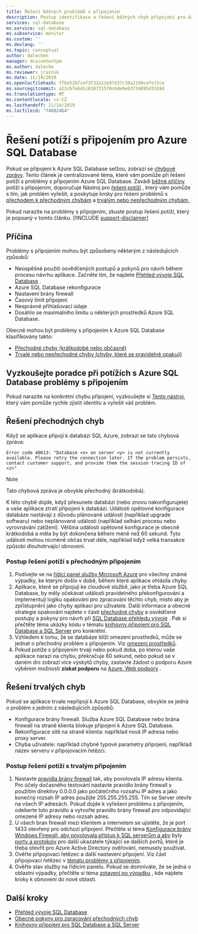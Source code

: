 ```yaml
---
title: Řešení běžných problémů s připojením
description: Postup identifikace a řešení běžných chyb připojení pro Azure SQL Database.
services: sql-database
ms.service: sql-database
ms.subservice: monitor
ms.custom: ''
ms.devlang: ''
ms.topic: conceptual
author: dalechen
manager: dcscontentpm
ms.author: daleche
ms.reviewer: jrasnik
ms.date: 11/14/2019
ms.openlocfilehash: ffbe52bfcef3f32a12e97d37c39a2199cefe72ce
ms.sourcegitcommit: a22cb7e641c6187315f0c6de9eb3734895d31b9d
ms.translationtype: MT
ms.contentlocale: cs-CZ
ms.lasthandoff: 11/14/2019
ms.locfileid: "74082464"
---
```

# <a name="troubleshoot-connection-issues-to-azure-sql-database"></a>Řešení potíží s připojením pro Azure SQL Database

Pokud se připojení k Azure SQL Database selžou, zobrazí se [chybové zprávy](troubleshoot-connectivity-issues-microsoft-azure-sql-database.md). Tento článek je centralizované téma, které vám pomůže při řešení potíží s problémy s připojením Azure SQL Database. Zavádí [běžné příčiny](#cause) potíží s připojením, doporučuje Nástroj pro [řešení potíží](#try-the-troubleshooter-for-azure-sql-database-connectivity-issues) , který vám pomůže s tím, jak problém vyřešit, a poskytuje kroky pro řešení problémů s [přechodem k přechodným chybám](#troubleshoot-transient-errors) a [trvalým nebo nepřechodným chybám ](#troubleshoot-persistent-errors).

Pokud narazíte na problémy s připojením, zkuste postup řešení potíží, který je popsaný v tomto článku.
[!INCLUDE [support-disclaimer](../../includes/support-disclaimer.md)]

## <a name="cause"></a>Příčina

Problémy s připojením mohou být způsobeny některým z následujících způsobů:

* Neúspěšné použití osvědčených postupů a pokynů pro návrh během procesu návrhu aplikace.  Začněte tím, že najdete [Přehled vývoje SQL Database](sql-database-develop-overview.md) .
* Azure SQL Database rekonfigurace
* Nastavení brány firewall
* Časový limit připojení
* Nesprávné přihlašovací údaje
* Dosáhlo se maximálního limitu u některých prostředků Azure SQL Database.

Obecně mohou být problémy s připojením k Azure SQL Database klasifikovány takto:

* [Přechodné chyby (krátkodobé nebo občasné)](#troubleshoot-transient-errors)
* [Trvalé nebo nepřechodné chyby (chyby, které se pravidelně opakují)](#troubleshoot-persistent-errors)

## <a name="try-the-troubleshooter-for-azure-sql-database-connectivity-issues"></a>Vyzkoušejte poradce při potížích s Azure SQL Database problémy s připojením

Pokud narazíte na konkrétní chybu připojení, vyzkoušejte si [Tento nástroj](https://support.microsoft.com/help/10085/troubleshooting-connectivity-issues-with-microsoft-azure-sql-database), který vám pomůže rychle zjistit identitu a vyřešit váš problém.

## <a name="troubleshoot-transient-errors"></a>Řešení přechodných chyb

Když se aplikace připojí k databázi SQL Azure, zobrazí se tato chybová zpráva:

```
Error code 40613: "Database <x> on server <y> is not currently available. Please retry the connection later. If the problem persists, contact customer support, and provide them the session tracing ID of <z>"
```

> [!NOTE]
> Tato chybová zpráva je obvykle přechodný (krátkodobá).

K této chybě dojde, když přesunete databázi (nebo znovu nakonfigurujete) a vaše aplikace ztratí připojení k databázi. Události opětovné konfigurace databáze nastávají z důvodu plánované události (například upgrade softwaru) nebo neplánované události (například selhání procesu nebo vyrovnávání zatížení). Většina událostí opětovné konfigurace je obecně krátkodobá a měla by být dokončena během méně než 60 sekund. Tyto události mohou nicméně občas trvat déle, například když velká transakce způsobí dlouhotrvající obnovení.

### <a name="steps-to-resolve-transient-connectivity-issues"></a>Postup řešení potíží s přechodným připojením

1. Podívejte se na [řídicí panel služby Microsoft Azure](https://azure.microsoft.com/status) pro všechny známé výpadky, ke kterým došlo v době, během které aplikace ohlásila chyby.
2. Aplikace, které se připojují ke cloudové službě, jako je třeba Azure SQL Database, by měly očekávat události pravidelného překonfigurování a implementují logiku opakování pro zpracování těchto chyb, místo aby je zpřístupnění jako chyby aplikací pro uživatele. Další informace a obecné strategie opakování najdete v části [přechodné chyby](sql-database-connectivity-issues.md) a osvědčené postupy a pokyny pro návrh při [SQL Database přehledu vývoje](sql-database-develop-overview.md) . Pak si přečtěte téma ukázky kódu v tématu [knihovny připojení pro SQL Database a SQL Server](sql-database-libraries.md) pro konkrétní.
3. Vzhledem k tomu, že se databáze blíží omezení prostředků, může se jednat o přechodný problém s připojením. Viz [omezení prostředků](sql-database-resource-limits-database-server.md#what-happens-when-database-resource-limits-are-reached).
4. Pokud potíže s připojením trvají nebo pokud doba, po kterou vaše aplikace narazí na chybu, překračuje 60 sekund, nebo pokud se v daném dni zobrazí více výskytů chyby, zastavte žádost o podporu Azure výběrem možnosti **získat podporu** na [Azure. Web podpory](https://azure.microsoft.com/support/options) .

## <a name="troubleshoot-persistent-errors"></a>Řešení trvalých chyb

Pokud se aplikace trvale nepřipojí k Azure SQL Database, obvykle se jedná o problém s jedním z následujících způsobů:

* Konfigurace brány firewall. Služba Azure SQL Database nebo brána firewall na straně klienta blokuje připojení k Azure SQL Database.
* Rekonfigurace sítě na straně klienta: například nová IP adresa nebo proxy server.
* Chyba uživatele: například chybné typové parametry připojení, například název serveru v připojovacím řetězci.

### <a name="steps-to-resolve-persistent-connectivity-issues"></a>Postup řešení potíží s trvalým připojením

1. Nastavte [pravidla brány firewall](sql-database-configure-firewall-settings.md) tak, aby povolovala IP adresu klienta. Pro účely dočasného testování nastavte pravidlo brány firewall s použitím direktivy 0.0.0.0 jako počátečního rozsahu IP adres a jako konečný rozsah IP adres použijte 255.255.255.255. Tím se Server otevře na všech IP adresách. Pokud dojde k vyřešení problému s připojením, odeberte toto pravidlo a vytvořte pravidlo brány firewall pro odpovídající omezené IP adresy nebo rozsah adres.
2. U všech bran firewall mezi klientem a internetem se ujistěte, že je port 1433 otevřený pro odchozí připojení. Přečtěte si téma [Konfigurace brány Windows Firewall, aby povolovala přístup k SQL serverům a aby](https://msdn.microsoft.com/library/cc646023.aspx) byly [porty a protokoly](https://docs.microsoft.com/azure/active-directory/connect/active-directory-aadconnect-ports) pro další ukazatele týkající se dalších portů, které je třeba otevřít pro Azure Active Directory ověřování, nemusely používat.
3. Ověřte připojovací řetězec a další nastavení připojení. Viz část připojovací řetězec v [tématu problémy s připojením](sql-database-connectivity-issues.md#connections-to-sql-database).
4. Ověřte stav služby na řídicím panelu. Pokud se domníváte, že se jedná o oblastní výpadky, přečtěte si téma [zotavení po výpadku](sql-database-disaster-recovery.md) , kde najdete kroky k obnovení do nové oblasti.

## <a name="next-steps"></a>Další kroky

* [Přehled vývoje SQL Database](sql-database-develop-overview.md)
* [Obecné pokyny pro zpracování přechodných chyb](../best-practices-retry-general.md)
* [Knihovny připojení pro SQL Database a SQL Server](sql-database-libraries.md)
